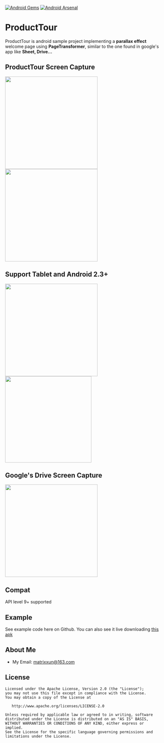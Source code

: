 [![Android Gems](http://www.android-gems.com/badge/matrixxun/ProductTour.svg?branch=master)](http://www.android-gems.com/lib/matrixxun/ProductTour)
[![Android Arsenal](https://img.shields.io/badge/Android%20Arsenal-AppIntro-green.svg?style=flat)](https://android-arsenal.com/details/3/1997)
# ProductTour
ProductTour is android sample project implementing a **parallax effect** welcome page using **PageTransformer**, similar to the one found in  google's app like **Sheet, Drive...**
## ProductTour Screen Capture
<img src="https://github.com/matrixxun/ProductTour/blob/master/art/run.gif" width="300"><img src="https://github.com/matrixxun/ProductTour/blob/master/art/run3.gif" width="300">
## Support Tablet and Android 2.3+
<img src="https://github.com/matrixxun/ProductTour/blob/master/art/api_10.png" width="300"><img src="https://github.com/matrixxun/ProductTour/blob/master/art/tablet.png" height="280">

## Google's Drive Screen Capture
<img src="https://github.com/matrixxun/ProductTour/blob/master/art/driver.gif" width="300">

## Compat
API level 9+ supported

## Example
See example code here on Github. You can also see it live downloading [this apk](https://github.com/matrixxun/ProductTour/raw/master/app/app-debug.apk)

## About Me
* My Email: [matrixxun@163.com](mailto:matrixxun@163.com)

License
--------


    Licensed under the Apache License, Version 2.0 (the "License");
    you may not use this file except in compliance with the License.
    You may obtain a copy of the License at

       http://www.apache.org/licenses/LICENSE-2.0

    Unless required by applicable law or agreed to in writing, software
    distributed under the License is distributed on an "AS IS" BASIS,
    WITHOUT WARRANTIES OR CONDITIONS OF ANY KIND, either express or implied.
    See the License for the specific language governing permissions and
    limitations under the License.
